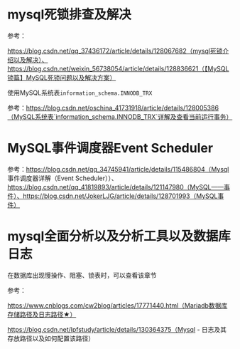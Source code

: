 # mysql死锁排查及解决

参考：

https://blog.csdn.net/qq_37436172/article/details/128067682（mysql死锁介绍以及解决）、https://blog.csdn.net/weixin_56738054/article/details/128836621（【MySQL锁篇】MySQL死锁问题以及解决方案）



使用MySQL系统表`information_schema.INNODB_TRX`

参考：https://blog.csdn.net/oschina_41731918/article/details/128005386（MySQL系统表`information_schema.INNODB_TRX`详解及查看当前运行事务）



# MySQL事件调度器Event Scheduler

参考：https://blog.csdn.net/qq_34745941/article/details/115486804（Mysql 事件调度器详解（Event Scheduler））、https://blog.csdn.net/qq_41819893/article/details/121147980（MySQL——事件）、https://blog.csdn.net/JokerLJG/article/details/128701993（MySQL事件）



# mysql全面分析以及分析工具以及数据库日志

在数据库出现慢操作、阻塞、锁表时，可以查看该章节

参考：

https://www.cnblogs.com/cw2blog/articles/17771440.html（Mariadb数据库存储路径及日志路径★）

https://blog.csdn.net/lpfstudy/article/details/130364375（Mysql - 日志及其存放路径以及如何配置该路径）

